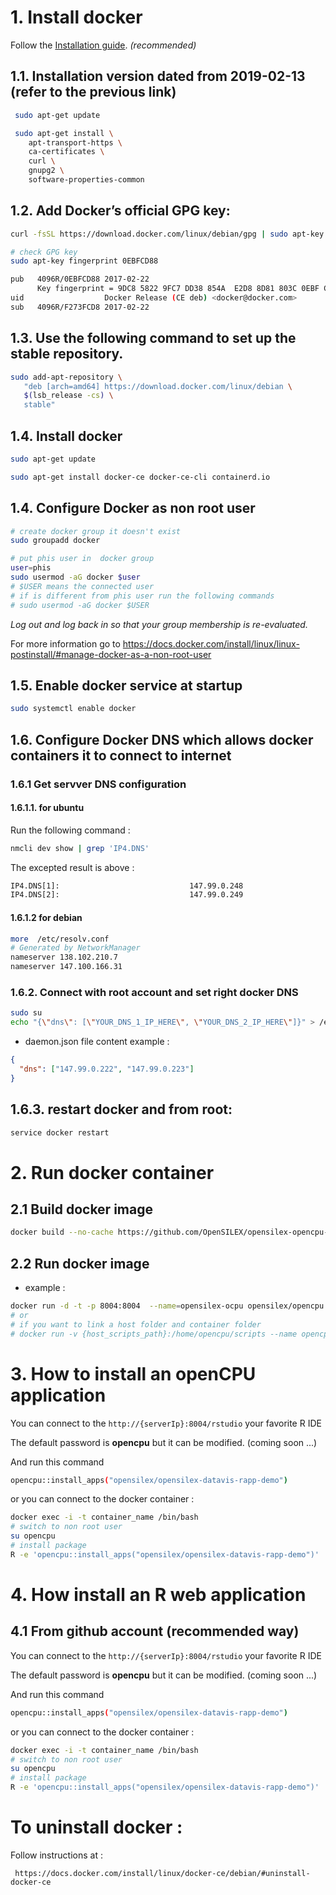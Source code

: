 # 1. Install docker 

Follow the [Installation guide](https://docs.docker.com/install/linux/docker-ce/debian/#install-docker-ce-1). *(recommended)*

## 1.1. Installation version dated from 2019-02-13 (refer to the previous link)
```bash
 sudo apt-get update

 sudo apt-get install \
    apt-transport-https \
    ca-certificates \
    curl \
    gnupg2 \
    software-properties-common
```

## 1.2. Add Docker’s official GPG key:
```bash
curl -fsSL https://download.docker.com/linux/debian/gpg | sudo apt-key add -

# check GPG key
sudo apt-key fingerprint 0EBFCD88

pub   4096R/0EBFCD88 2017-02-22
      Key fingerprint = 9DC8 5822 9FC7 DD38 854A  E2D8 8D81 803C 0EBF CD88
uid                  Docker Release (CE deb) <docker@docker.com>
sub   4096R/F273FCD8 2017-02-22
```

## 1.3. Use the following command to set up the stable repository.
```bash
sudo add-apt-repository \
   "deb [arch=amd64] https://download.docker.com/linux/debian \
   $(lsb_release -cs) \
   stable"

```

## 1.4. Install docker
```bash
sudo apt-get update

sudo apt-get install docker-ce docker-ce-cli containerd.io
```

## 1.4. Configure Docker as non root user 


```bash
# create docker group it doesn't exist
sudo groupadd docker
```
```bash
# put phis user in  docker group 
user=phis
sudo usermod -aG docker $user 
# $USER means the connected user
# if is different from phis user run the following commands
# sudo usermod -aG docker $USER
```

*Log out and log back in so that your group membership is re-evaluated.*

For more information go to https://docs.docker.com/install/linux/linux-postinstall/#manage-docker-as-a-non-root-user


## 1.5. Enable docker service at startup
```bash
sudo systemctl enable docker
```

## 1.6. Configure Docker DNS which allows docker containers it to connect to internet

### 1.6.1 Get servver DNS configuration
#### 1.6.1.1. for ubuntu

Run the following command :

```bash
nmcli dev show | grep 'IP4.DNS'
```

The excepted result is above :

```bash
IP4.DNS[1]:                             147.99.0.248
IP4.DNS[2]:                             147.99.0.249
```

#### 1.6.1.2 for debian

```bash
more  /etc/resolv.conf
# Generated by NetworkManager
nameserver 138.102.210.7
nameserver 147.100.166.31
```

### 1.6.2. Connect with root account and set right docker DNS

```bash
sudo su
echo "{\"dns\": [\"YOUR_DNS_1_IP_HERE\", \"YOUR_DNS_2_IP_HERE\"]}" > /etc/docker/daemon.json
```

- daemon.json file content example :

```json
{
  "dns": ["147.99.0.222", "147.99.0.223"]
}
```

## 1.6.3. restart docker and from root:

```bash
service docker restart
```

# 2. Run docker container

## 2.1 Build docker image
```bash
docker build --no-cache https://github.com/OpenSILEX/opensilex-opencpu-docker.git -t opensilex/opencpu
```

## 2.2 Run docker image
- example :
```bash
docker run -d -t -p 8004:8004  --name=opensilex-ocpu opensilex/opencpu:latest
# or
# if you want to link a host folder and container folder
# docker run -v {host_scripts_path}:/home/opencpu/scripts --name opencpu-server -t -p 8004:8004 opencpu/rstudio
```
# 3. How to install an openCPU application

You can connect to the ```http://{serverIp}:8004/rstudio``` your favorite R IDE

The default password is __opencpu__ but it can be modified. (coming soon ...)

And run this command

```bash
opencpu::install_apps("opensilex/opensilex-datavis-rapp-demo")
```
or you can connect to the docker container :
```bash
docker exec -i -t container_name /bin/bash
# switch to non root user
su opencpu
# install package
R -e 'opencpu::install_apps("opensilex/opensilex-datavis-rapp-demo")'
```


# 4. How install an R web application

## 4.1 From github account (recommended way)

You can connect to the ```http://{serverIp}:8004/rstudio``` your favorite R IDE

The default password is __opencpu__ but it can be modified. (coming soon ...)

And run this command

```bash
opencpu::install_apps("opensilex/opensilex-datavis-rapp-demo")
```
or you can connect to the docker container :
```bash
docker exec -i -t container_name /bin/bash
# switch to non root user
su opencpu
# install package
R -e 'opencpu::install_apps("opensilex/opensilex-datavis-rapp-demo")'
```

<!-- ## 4.1 From local directory inside the container (See 3.2 step comments before)
If you have set a link between ```{host_scripts_path}``` and ```/home/opencpu/scripts```.
You can move your archive in ```{host_scripts_path}``` in order to be able to access
it in the container.

Now can connect to the docker container and install your package :
```bash
docker exec -i -t container_name /bin/bash
# switch to non root user
su opencpu
# install package
R -e 'install.packages("/home/opencpu/scripts/webapp_0.1.1.tar.gz",repos=NULL,type ="source")'
``` -->

# To uninstall docker : 
Follow instructions at :

``` https://docs.docker.com/install/linux/docker-ce/debian/#uninstall-docker-ce```
